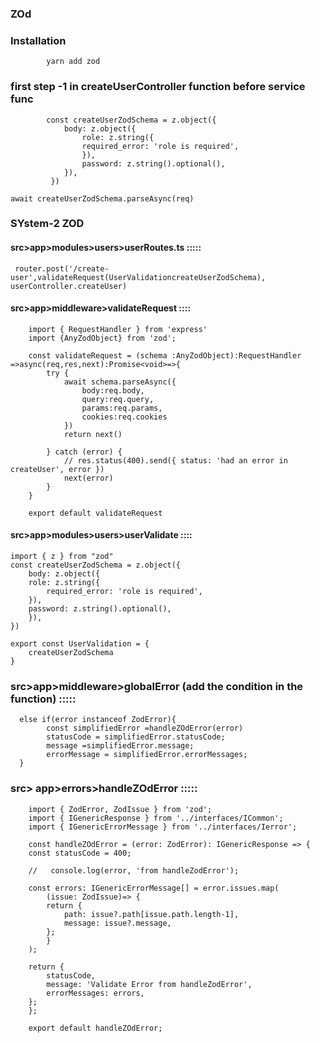 ### ZOd

### Installation

            yarn add zod

### first step -1 in createUserController function before service func

            const createUserZodSchema = z.object({
                body: z.object({
                    role: z.string({
                    required_error: 'role is required',
                    }),
                    password: z.string().optional(),
                }),
             })

    await createUserZodSchema.parseAsync(req)

### SYstem-2 ZOD

#### src>app>modules>users>userRoutes.ts :::::

     router.post('/create-user',validateRequest(UserValidationcreateUserZodSchema), userController.createUser)

#### src>app>middleware>validateRequest ::::

        import { RequestHandler } from 'express'
        import {AnyZodObject} from 'zod';

        const validateRequest = (schema :AnyZodObject):RequestHandler =>async(req,res,next):Promise<void>=>{
            try {
                await schema.parseAsync({
                    body:req.body,
                    query:req.query,
                    params:req.params,
                    cookies:req.cookies
                })
                return next()

            } catch (error) {
                // res.status(400).send({ status: 'had an error in createUser', error })
                next(error)
            }
        }

        export default validateRequest

#### src>app>modules>users>userValidate ::::

    import { z } from "zod"
    const createUserZodSchema = z.object({
        body: z.object({
        role: z.string({
            required_error: 'role is required',
        }),
        password: z.string().optional(),
        }),
    })

    export const UserValidation = {
        createUserZodSchema
    }

### src>app>middleware>globalError (add the condition in the function) :::::

      else if(error instanceof ZodError){
            const simplifiedError =handleZOdError(error)
            statusCode = simplifiedError.statusCode;
            message =simplifiedError.message;
            errorMessage = simplifiedError.errorMessages;
      }

### src> app>errors>handleZOdError :::::

        import { ZodError, ZodIssue } from 'zod';
        import { IGenericResponse } from '../interfaces/ICommon';
        import { IGenericErrorMessage } from '../interfaces/Ierror';

        const handleZOdError = (error: ZodError): IGenericResponse => {
        const statusCode = 400;

        //   console.log(error, 'from handleZodError');

        const errors: IGenericErrorMessage[] = error.issues.map(
            (issue: ZodIssue)=> {
            return {
                path: issue?.path[issue.path.length-1],
                message: issue?.message,
            };
            }
        );

        return {
            statusCode,
            message: 'Validate Error from handleZodError',
            errorMessages: errors,
        };
        };

        export default handleZOdError;
